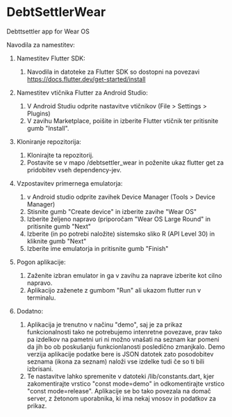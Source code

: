 # DebtSettlerWear
 Debttsettler app for Wear OS

Navodila za namestitev:

1. Namestitev Flutter SDK:
   1. Navodila in datoteke za Flutter SDK so dostopni na povezavi https://docs.flutter.dev/get-started/install 

2. Namestitev vtičnika Flutter za Android Studio:
   1. V Android Studiu odprite nastavitve vtičnikov (File > Settings > Plugins)
   2. V zavihu Marketplace, poišite in izberite Flutter vtičnik ter pritisnite gumb "Install".

3. Kloniranje repozitorija:
   1. Klonirajte ta repozitorij.
   2. Postavite se v mapo /debtsettler_wear in poženite ukaz flutter get za pridobitev vseh dependency-jev.

4. Vzpostavitev primernega emulatorja:
   1. v Android studio odprite zavihek Device Manager (Tools > Device Manager)
   2. Stisnite gumb "Create device" in izberite zavihe "Wear OS"
   3. Izberite željeno napravo (priporočam "Wear OS Large Round" in pritisnite gumb "Next"
   4. Izberite (in po potrebi naložite) sistemsko sliko R (API Level 30) in kliknite  gumb "Next"
   5. Izberite ime emulatorja in pritisnite gumb "Finish"
   
5. Pogon aplikacije:
   1. Zaženite izbran emulator in ga v zavihu za naprave izberite kot cilno napravo.
   2. Aplikacijo zaženete z gumbom "Run" ali ukazom flutter run v terminalu.

6. Dodatno:
   1. Aplikacija je trenutno v načinu "demo", saj je za prikaz funkcionalnosti tako ne potrebujemo intenretne povezave, prav tako pa izdelkov na pametni uri ni možno vnašati na seznam kar pomeni da jih bo ob poskušanju funkcionlanosti posledično zmanjkalo. Demo verzija aplikacije podatke bere is JSON datotek zato posodobitev seznama (ikona za seznam) naloži vse izdelke tudi če so ti bili izbrisani.
   2. Te nastavitve lahko spremenite v datoteki /lib/constants.dart, kjer zakomentirajte vrstico "const mode=demo" in odkomentirajte vrstico "const mode=release". Aplikacije se bo tako povezala na domač server, z žetonom uporabnika, ki ima nekaj vnosov in podatkov za prikaz.
